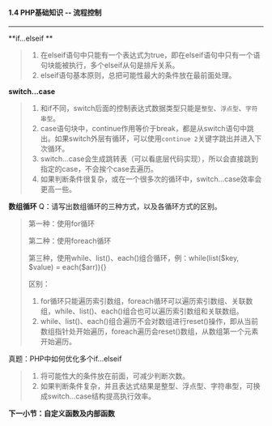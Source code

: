 #### 1.4 PHP基础知识 -- 流程控制
***

**if...elseif **
> 1. 在elseif语句中只能有一个表达式为true，即在elseif语句中只有一个语句块能被执行，多个elseif从句是排斥关系。
> 2. elseif语句基本原则，总把可能性最大的条件放在最前面处理。

**switch...case**
> 1. 和if不同，switch后面的控制表达式数据类型只能是`整型`、`浮点型`、`字符串型`。
> 2. case语句块中，continue作用等价于break，都是从switch语句中跳出。如果switch外层有循环，可以使用`continue 2`关键字跳出并进入下次循环。
> 3. switch...case会生成跳转表（可以看底层代码实现），所以会直接跳到指定的case，不会挨个case去遍历。
> 4. 如果判断条件很复杂，或在一个很多次的循环中，switch...case效率会更高一些。

**数组循环**
Q：请写出数组循环的三种方式，以及各循环方式的区别。
> 第一种：使用for循环
> 
> 第二种：使用foreach循环
> 
> 第三种，使用while、list()、each()组合循环，例：while(list(\$key, \$value) = each(\$arr)){}
> 
> 区别：
> 
> 1. for循环只能遍历索引数组，foreach循环可以遍历索引数组、关联数组，while、list()、each()组合也可以遍历索引数组和关联数组。
> 2. while、list()、each()组合遍历不会对数组进行reset()操作，即从当前数组指针处开始遍历，foreach遍历会reset()数组，从数组第一个元素开始遍历。

真题：PHP中如何优化多个if...elseif
> 1. 将可能性大的条件放在前面，可减少判断次数。
> 2. 如果判断条件复杂，并且表达式结果是整型、浮点型、字符串型，可换成switch...case结构提高执行效率。

**下一小节：自定义函数及内部函数**